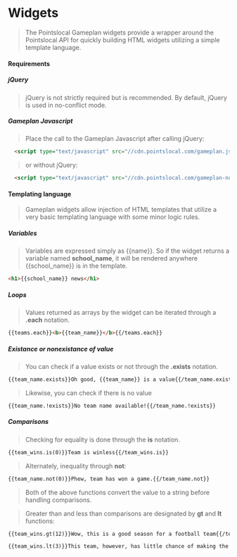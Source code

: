 # Widgets
> The Pointslocal Gameplan widgets provide a wrapper around the Pointslocal API for quickly building HTML widgets utilizing a simple template language.

#### Requirements
##### jQuery
> jQuery is not strictly required but is recommended. By default, jQuery is used in no-conflict mode.

##### Gameplan Javascript
> Place the call to the Gameplan Javascript after calling jQuery:
```html
  <script type="text/javascript" src="//cdn.pointslocal.com/gameplan.js"></script>
```
> or without jQuery:
```html
  <script type="text/javascript" src="//cdn.pointslocal.com/gameplan-nojq.js"></script>
```

#### Templating language
> Gameplan widgets allow injection of HTML templates that utilize a very basic templating language with some minor logic rules.

##### Variables
> Variables are expressed simply as {{name}}.  So if the widget returns a variable named **school_name**, it will be rendered anywhere {{school_name}} is in the template.
```html
<h1>{{school_name}} news</h1>
```

##### Loops
> Values returned as arrays by the widget can be iterated through a **.each** notation.
```html
{{teams.each}}<b>{{team_name}}</b>{{/teams.each}}
```

##### Existance or nonexistance of value
> You can check if a value exists or not through the **.exists** notation.
```html
{{team_name.exists}}Oh good, {{team_name}} is a value{{/team_name.exists}}
```

> Likewise, you can check if there is no value
```html
{{team_name.!exists}}No team name available!{{/team_name.!exists}}
```

##### Comparisons
> Checking for equality is done through the **is** notation.
```html
{{team_wins.is(0)}}Team is winless{{/team_wins.is}}
```

> Alternately, inequality through **not**:
```html
{{team_name.not(0)}}Phew, team has won a game.{{/team_name.not}}
```

> Both of the above functions convert the value to a string before handling comparisons.

> Greater than and less than comparisons are designated by **gt** and **lt** functions:
```html
{{team_wins.gt(12)}}Wow, this is a good season for a football team{{/team_wins.gt}}
```
```html
{{team_wins.lt(3)}}This team, however, has little chance of making the playoffs{{/team_wins.lt}}
```